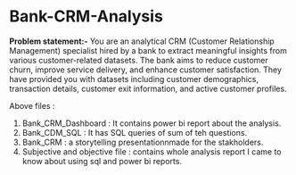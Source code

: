 # Bank-CRM-Analysis

**Problem statement:-**
You are an analytical CRM (Customer Relationship Management) specialist hired by a bank to extract meaningful insights from various customer-related datasets. The bank aims to reduce customer churn, improve service delivery, and enhance customer satisfaction. They have provided you with datasets including customer demographics, transaction details, customer exit information, and active customer profiles.

Above files : 
1) Bank_CRM_Dashboard : It contains power bi report about the analysis.
2) Bank_CDM_SQL : It has SQL queries of sum of teh questions.
3) Bank_CRM : a storytelling presentationnmade for the stakholders.
4) Subjective and objective file : contains whole analysis report I came to know about using sql and power bi reports.

